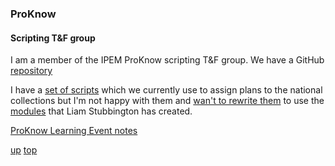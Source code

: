 ### ProKnow

#### Scripting T&F group
I am a member of the IPEM ProKnow scripting T&F group. We have a GitHub [repository](https://github.com/nhs-proknow)

I have a [set of scripts](https://github.com/nhs-proknow/HullProknowCollectionScripts) which we currently use to assign plans to the national collections but I'm not happy with them and [wan't to rewrite them](https://github.com/GrahamArden/Hull_tandf_scripts/tree/main) to use the [modules](https://github.com/nhs-proknow/proknow-scripting-tandf) that Liam Stubbington has created.

[ProKnow Learning Event notes](proknow/20240111_proknow.md)

[up](README.md)
[top](../README.md)
